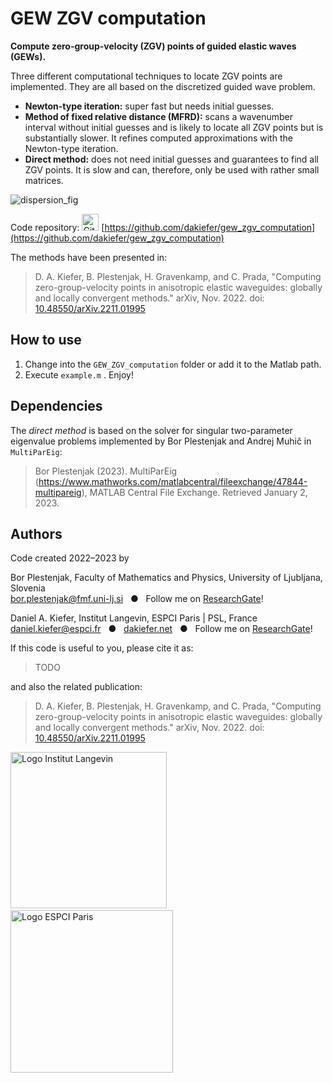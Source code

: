 # GEW ZGV computation

**Compute zero-group-velocity (ZGV) points of guided elastic waves (GEWs).** 

Three different computational techniques to locate ZGV points are implemented. They are all based on the discretized guided wave problem.

- **Newton-type iteration:** super fast but needs initial guesses.
- **Method of fixed relative distance (MFRD):** scans a wavenumber interval without initial guesses and is likely to locate all ZGV points but is substantially slower. It refines computed approximations with the Newton-type iteration.
- **Direct method:** does not need initial guesses and guarantees to find all ZGV points. It is slow and can, therefore, only be used with rather small matrices.

![dispersion_fig](https://user-images.githubusercontent.com/3725269/185589376-c991b579-2550-40e8-8d7b-d90de9edec77.png)

Code repository: [<img src="https://www.svgrepo.com/show/35001/github.svg" alt="GitHub" width="27px" />](https://github.com/dakiefer/gew_zgv_computation) [https://github.com/dakiefer/gew_zgv_computation](https://github.com/dakiefer/gew_zgv_computation)

The methods have been presented in:

> D. A. Kiefer, B. Plestenjak, H. Gravenkamp, and C. Prada, "Computing zero-group-velocity points in anisotropic elastic waveguides: globally and locally convergent methods." arXiv, Nov. 2022. doi: [10.48550/arXiv.2211.01995](http://doi.org/10.48550/arXiv.2211.01995)

## How to use

1. Change into the `GEW_ZGV_computation` folder or add it to the Matlab path.
2. Execute `example.m` . Enjoy!

## Dependencies

The *direct method* is based on the solver for singular two-parameter eigenvalue problems implemented by Bor Plestenjak and Andrej Muhič in `MultiParEig`: 
> Bor Plestenjak (2023). MultiParEig (https://www.mathworks.com/matlabcentral/fileexchange/47844-multipareig), MATLAB Central File Exchange. Retrieved January 2, 2023.

## Authors

Code created 2022–2023 by

Bor Plestenjak, Faculty of Mathematics and Physics, University of Ljubljana, Slovenia<br/>
[bor.plestenjak@fmf.uni-lj.si](bor.plestenjak@fmf.uni-lj.si) &nbsp; ● &nbsp; Follow me on [ResearchGate](https://www.researchgate.net/profile/Bor-Plestenjak)!

Daniel A. Kiefer, Institut Langevin, ESPCI Paris | PSL, France<br/>
[daniel.kiefer@espci.fr](mailto:daniel.kiefer@espci.fr) &nbsp; ● &nbsp; [dakiefer.net](https://dakiefer.net) &nbsp; ● &nbsp; Follow me on [ResearchGate](https://www.researchgate.net/profile/Daniel-Kiefer-5)!

If this code is useful to you, please cite it as:

> TODO

and also the related publication:

> D. A. Kiefer, B. Plestenjak, H. Gravenkamp, and C. Prada, "Computing zero-group-velocity points in anisotropic elastic waveguides: globally and locally convergent methods." arXiv, Nov. 2022. doi: [10.48550/arXiv.2211.01995](http://doi.org/10.48550/arXiv.2211.01995)

[<img src="https://user-images.githubusercontent.com/3725269/185571121-f5fcd518-32de-40b2-b4b1-f4ef0610ccd1.svg" alt="Logo Institut Langevin" width="250px" />](https://www.institut-langevin.espci.fr) &nbsp;&nbsp;&nbsp;&nbsp;&nbsp;&nbsp; [<img src="https://user-images.githubusercontent.com/3725269/185570398-ca2796ab-2bd3-4171-a7a6-af1f74014504.svg" alt="Logo ESPCI Paris" width="260px" />](https://www.espci.psl.eu/en/)
